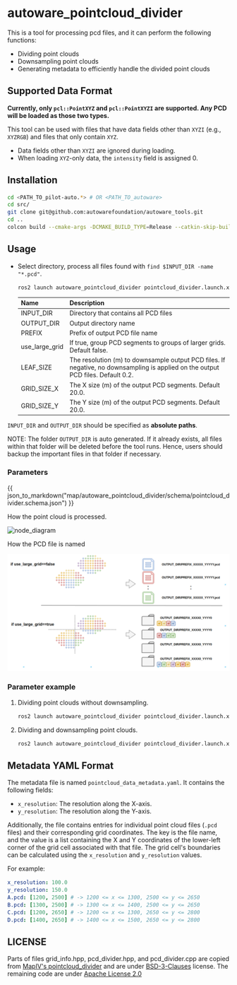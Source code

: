 # autoware_pointcloud_divider

This is a tool for processing pcd files, and it can perform the following functions:

- Dividing point clouds
- Downsampling point clouds
- Generating metadata to efficiently handle the divided point clouds

## Supported Data Format

**Currently, only `pcl::PointXYZ` and `pcl::PointXYZI` are supported. Any PCD will be loaded as those two types.**

This tool can be used with files that have data fields other than `XYZI` (e.g., `XYZRGB`) and files that only contain `XYZ`.

- Data fields other than `XYZI` are ignored during loading.
- When loading `XYZ`-only data, the `intensity` field is assigned 0.

## Installation

```bash
cd <PATH_TO_pilot-auto.*> # OR <PATH_TO_autoware>
cd src/
git clone git@github.com:autowarefoundation/autoware_tools.git
cd ..
colcon build --cmake-args -DCMAKE_BUILD_TYPE=Release --catkin-skip-building-tests --symlink-install --packages-up-to autoware_pointcloud_divider
```

## Usage

- Select directory, process all files found with `find $INPUT_DIR -name "*.pcd"`.

  ```bash
  ros2 launch autoware_pointcloud_divider pointcloud_divider.launch.xml input_pcd_or_dir:=<INPUT_DIR> output_pcd_dir:=<OUTPUT_DIR> prefix:=<PREFIX> [use_large_grid:=true/false] [leaf_size:=<LEAF_SIZE>] [grid_size_x:=<GRID_SIZE_X>] [grid_size_y:=<GRID_SIZE_Y>]
  ```

  | Name           | Description                                                                                                                      |
  | -------------- | -------------------------------------------------------------------------------------------------------------------------------- |
  | INPUT_DIR      | Directory that contains all PCD files                                                                                            |
  | OUTPUT_DIR     | Output directory name                                                                                                            |
  | PREFIX         | Prefix of output PCD file name                                                                                                   |
  | use_large_grid | If true, group PCD segments to groups of larger grids. Default false.                                                            |
  | LEAF_SIZE      | The resolution (m) to downsample output PCD files. If negative, no downsampling is applied on the output PCD files. Default 0.2. |
  | GRID_SIZE_X    | The X size (m) of the output PCD segments. Default 20.0.                                                                         |
  | GRID_SIZE_Y    | The Y size (m) of the output PCD segments. Default 20.0.                                                                         |

`INPUT_DIR` and `OUTPUT_DIR` should be specified as **absolute paths**.

NOTE: The folder `OUTPUT_DIR` is auto generated. If it already exists, all files within that folder will be deleted before the tool runs. Hence, users should backup the important files in that folder if necessary.

### Parameters

{{ json_to_markdown("map/autoware_pointcloud_divider/schema/pointcloud_divider.schema.json") }}

How the point cloud is processed.

![node_diagram](docs/pcd_divider.drawio.svg)

How the PCD file is named

![node_diagram](docs/output_file_name_pattern.drawio.svg)

### Parameter example

1. Dividing point clouds without downsampling.

   ```bash
   ros2 launch autoware_pointcloud_divider pointcloud_divider.launch.xml input_pcd_or_dir:=<INPUT_DIR> output_pcd_dir:=<OUTPUT_DIR> prefix:=test leaf_size:=-0.1
   ```

2. Dividing and downsampling point clouds.

   ```bash
   ros2 launch autoware_pointcloud_divider pointcloud_divider.launch.xml input_pcd_or_dir:=<INPUT_DIR> output_pcd_dir:=<OUTPUT_DIR> prefix:=test
   ```

## Metadata YAML Format

The metadata file is named `pointcloud_data_metadata.yaml`. It contains the following fields:

- `x_resolution`: The resolution along the X-axis.
- `y_resolution`: The resolution along the Y-axis.

Additionally, the file contains entries for individual point cloud files (`.pcd` files) and their corresponding grid coordinates. The key is the file name, and the value is a list containing the X and Y coordinates of the lower-left corner of the grid cell associated with that file. The grid cell's boundaries can be calculated using the `x_resolution` and `y_resolution` values.

For example:

```yaml
x_resolution: 100.0
y_resolution: 150.0
A.pcd: [1200, 2500] # -> 1200 <= x <= 1300, 2500 <= y <= 2650
B.pcd: [1300, 2500] # -> 1300 <= x <= 1400, 2500 <= y <= 2650
C.pcd: [1200, 2650] # -> 1200 <= x <= 1300, 2650 <= y <= 2800
D.pcd: [1400, 2650] # -> 1400 <= x <= 1500, 2650 <= y <= 2800
```

## LICENSE

Parts of files grid_info.hpp, pcd_divider.hpp, and pcd_divider.cpp are copied from [MapIV's pointcloud_divider](https://github.com/MapIV/pointcloud_divider) and are under [BSD-3-Clauses](LICENSE) license. The remaining code are under [Apache License 2.0](../../LICENSE)
